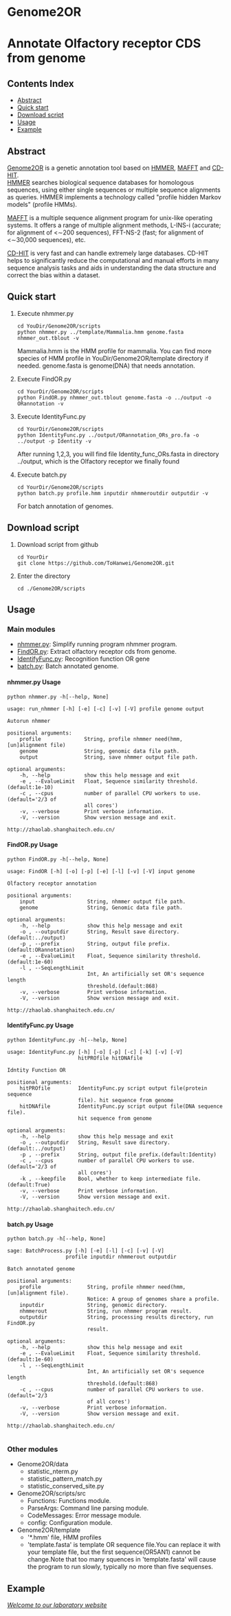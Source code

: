 # Genome2OR
Annotate Olfactory receptor CDS from genome
==============================================


## Contents Index
* [Abstract](#abstract)
* [Quick start](#quick-start)
* [Download script](#download-script)
* [Usage](#usage)
* [Example](#example)


## Abstract
[Genome2OR](https://github.com/ToHanwei/Genome2OR.git) is a genetic annotation tool based on 
[HMMER](http://hmmer.org), [MAFFT](https://mafft.cbrc.jp/alignment/software/) and 
[CD-HIT](http://weizhongli-lab.org/cd-hit/).  
[HMMER](http://hmmer.org) searches biological sequence databases for
homologous sequences, using either single sequences or multiple
sequence alignments as queries. HMMER implements a technology called
"profile hidden Markov models" (profile HMMs).  

[MAFFT](https://mafft.cbrc.jp/alignment/software/) is a multiple sequence alignment program 
for unix-like operating systems. 
It offers a range of multiple alignment methods, L-INS-i (accurate; for alignment of <∼200 sequences), 
FFT-NS-2 (fast; for alignment of <∼30,000 sequences), etc.

[CD-HIT](http://weizhongli-lab.org/cd-hit/) is very fast and can handle extremely large databases. 
CD-HIT helps to significantly reduce the computational and manual efforts in many sequence analysis 
tasks and aids in understanding the data structure and correct the bias within a dataset.

## Quick start
1. Execute nhmmer.py
    ```
   cd YouDir/Genome2OR/scripts
   python nhmmer.py ../template/Mammalia.hmm genome.fasta nhmmer_out.tblout -v
    ```
   Mammalia.hmm is the HMM profile for mammalia. You can find more species of HMM profile in YouDir/Genome2OR/template directory if needed.
   genome.fasta is genome(DNA) that needs annotation.

2. Execute FindOR.py
    ```
   cd YourDir/Genome2OR/scripts
   python FindOR.py nhmmer_out.tblout genome.fasta -o ../output -o ORannotation -v 
    ```
   
3. Execute IdentityFunc.py
    ```
   cd YourDir/Genome2OR/scripts
   python IdentityFunc.py ../output/ORannotation_ORs_pro.fa -o ../output -p Identity -v
    ```
   After running 1,2,3, you will find file Identity_func_ORs.fasta in directory 
   ../output, which is the Olfactory receptor we finally found
   
4. Execute batch.py
    ```
   cd YourDir/Genome2OR/scripts
   python batch.py profile.hmm inputdir nhmmeroutdir outputdir -v
    ```
   For batch annotation of genomes.

## Download script
1. Download script from github
    ```
    cd YourDir
    git clone https://github.com/ToHanwei/Genome2OR.git
    ```
2. Enter the directory
    ```
    cd ./Genome2OR/scripts 
    ```

## Usage
### Main modules
* [nhmmer.py](#nhmmer): Simplify running program nhmmer program.
* [FindOR.py](#findor): Extract olfactory receptor cds from genome.
* [IdentifyFunc.py](#identity): Recognition function OR gene
* [batch.py](#batch): Batch annotated genome.

#### <span id='nhmmer'>nhmmer.py Usage</span>
```
python nhmmer.py -h[--help, None]
```
```
usage: run_nhmmer [-h] [-e] [-c] [-v] [-V] profile genome output

Autorun nhmmer

positional arguments:
    profile              String, profile nhmmer need(hmm, [un]alignment file)
    genome               String, genomic data file path.
    output               String, save nhmmer output file path.

optional arguments:
    -h, --help           show this help message and exit
    -e , --EvalueLimit   Float, Sequence similarity threshold. (default:1e-10)
    -c , --cpus          number of parallel CPU workers to use. (default='2/3 of
                         all cores')
    -v, --verbose        Print verbose information.
    -V, --version        Show version message and exit.

http://zhaolab.shanghaitech.edu.cn/

```

#### <span id="findor">FindOR.py Usage</span>
```
python FindOR.py -h[--help, None]
```
```
usage: FindOR [-h] [-o] [-p] [-e] [-l] [-v] [-V] input genome

Olfactory receptor annotation

positional arguments:
    input                 String, nhmmer output file path.
    genome                String, Genomic data file path.

optional arguments:
    -h, --help            show this help message and exit
    -o , --outputdir      String, Result save directory.(default:../output)
    -p , --prefix         String, output file prefix.(default:ORannotation)
    -e , --EvalueLimit    Float, Sequence similarity threshold. (default:1e-60)
    -l , --SeqLengthLimit 
                          Int, An artificially set OR's sequence length
                          threshold.(default:868)
    -v, --verbose         Print verbose information.
    -V, --version         Show version message and exit.

http://zhaolab.shanghaitech.edu.cn/

```

#### <span id='identity'>IdentifyFunc.py Usage</span>
```
python IdentityFunc.py -h[--help, None]
```
```
usage: IdentityFunc.py [-h] [-o] [-p] [-c] [-k] [-v] [-V]
                       hitPROfile hitDNAfile

Idntity Function OR

positional arguments:
    hitPROfile         IdentityFunc.py script output file(protein sequence
                       file). hit sequence from genome
    hitDNAfile         IdentityFunc.py script output file(DNA sequence file).
                       hit sequence from genome

optional arguments:
    -h, --help         show this help message and exit
    -o , --outputdir   String, Result save directory.(default:../output)
    -p , --prefix      String, output file prefix.(default:Identity)
    -c , --cpus        number of parallel CPU workers to use. (default='2/3 of
                       all cores')
    -k , --keepfile    Bool, whether to keep intermediate file.(default:True)
    -v, --verbose      Print verbose information.
    -V, --version      Show version message and exit.

http://zhaolab.shanghaitech.edu.cn/

```

#### <span id='batch'>batch.py Usage</span>
```
python batch.py -h[--help, None]
```
```
sage: BatchProcess.py [-h] [-e] [-l] [-c] [-v] [-V]
                   profile inputdir nhmmerout outputdir

Batch annotated genome

positional arguments:
    profile               String, profile nhmmer need(hmm, [un]alignment file).
                          Notice: A group of genomes share a profile.
    inputdir              String, genomic directory.
    nhmmerout             String, run nhmmer program result.
    outputdir             String, processing results directory, run FindOR.py
                          result.
  
optional arguments:
    -h, --help            show this help message and exit
    -e , --EvalueLimit    Float, Sequence similarity threshold. (default:1e-60)
    -l , --SeqLengthLimit 
                          Int, An artificially set OR's sequence length
                          threshold.(default:868)
    -c , --cpus           number of parallel CPU workers to use. (default='2/3
                          of all cores')
    -v, --verbose         Print verbose information.
    -V, --version         Show version message and exit.
  
http://zhaolab.shanghaitech.edu.cn/
 
```

### Other modules
* Genome2OR/data
    * statistic_nterm.py
    * statistic_pattern_match.py
    * statistic_conserved_site.py
* Genome2OR/scripts/src
    * Functions: Functions module.
    * ParseArgs: Command line parsing module.
    * CodeMessages: Error message module.
    * config: Configuration module.
* Genome2OR/template
    * '*.hmm' file, HMM profiles
    * 'template.fasta' is template OR sequence file.You can replace it with your template file, but the first sequence(OR5AN1) cannot be change.Note that too many squences in 'template.fasta' will cause the program to run slowly, typically no more than five sequenses. 

## Example


*[Welcome to our laboratory website](http://zhaolab.shanghaitech.edu.cn/)*
